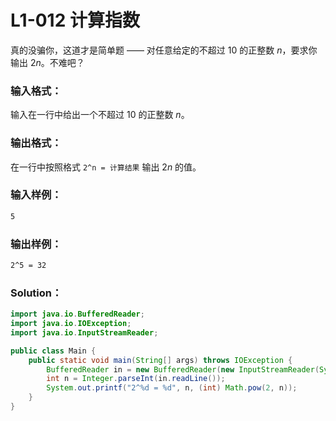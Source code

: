 # L1-012 计算指数

真的没骗你，这道才是简单题 —— 对任意给定的不超过 10 的正整数 _n_，要求你输出 2*n*。不难吧？

### 输入格式：

输入在一行中给出一个不超过 10 的正整数 _n_。

### 输出格式：

在一行中按照格式 `2^n = 计算结果` 输出 2*n* 的值。

### 输入样例：

```tex
5
```

### 输出样例：

```tex
2^5 = 32
```

### Solution：

```java
import java.io.BufferedReader;
import java.io.IOException;
import java.io.InputStreamReader;

public class Main {
    public static void main(String[] args) throws IOException {
        BufferedReader in = new BufferedReader(new InputStreamReader(System.in));
        int n = Integer.parseInt(in.readLine());
        System.out.printf("2^%d = %d", n, (int) Math.pow(2, n));
    }
}
```
